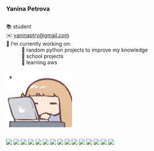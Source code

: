 ### Yanina Petrova  
##
📚 student  
✉️ yaninaptrv@gmail.com  
🐝 I’m currently working on:  
&emsp;&emsp;&emsp;🌸 random python projects to improve my knowledge    
&emsp;&emsp;&emsp;🌸 school projects  
&emsp;&emsp;&emsp;🌸 learning aws
<br/>
<br/>
<img src="images/4822-hitopotato-tired.gif" width="180">  
##
<p float="left">
<img src="https://img.shields.io/badge/-Python-3776AB?logo=python&logoColor=fff"> <img src="https://img.shields.io/badge/-Flask-000000?logo=flask&logoColor=fff">
<img src="https://img.shields.io/badge/-Amazon%20AWS-232F3E?logo=amazon%20aws&logoColor=fff"> <img src="https://img.shields.io/badge/-Heroku-430098?logo=heroku&logoColor=fff"> <img src="https://img.shields.io/badge/-R-276DC3?logo=r&logoColor=fff"> <img src="https://img.shields.io/badge/-MySQL-4479A1?logo=mysql&logoColor=fff">
<img src="https://img.shields.io/badge/-SQLite-003B57?logo=sqlite&logoColor=fff"> <img src="https://img.shields.io/badge/-Docker-2496ED?logo=docker&logoColor=fff"> 
<img src="https://img.shields.io/badge/-NGINX-009639?logo=nginx&logoColor=fff"> <img src="https://img.shields.io/badge/-Apache-D22128?logo=apache&logoColor=fff"> 
<img src="https://img.shields.io/badge/-Arduino-00979D?logo=arduino&logoColor=fff"> <img src="https://img.shields.io/badge/-Ansible-EE0000?logo=ansible3&logoColor=fff">
<img src="https://img.shields.io/badge/-HTML-E34F26?logo=html5&logoColor=fff"> <img src="https://img.shields.io/badge/-CSS-1572B6?logo=css3&logoColor=fff">
<img src="https://img.shields.io/badge/-Terraform-844FBA?logo=terraform&logoColor=fff">
</p>


